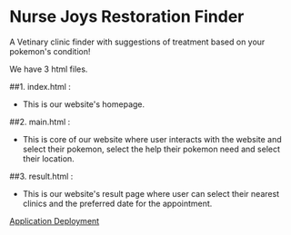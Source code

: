 # Nurse Joys Restoration Finder

A Vetinary clinic finder with suggestions of treatment based on your pokemon's condition!

We have 3 html files.

##1. index.html : 
- This is our website's homepage.

##2. main.html : 
- This is core of our website where user interacts with the website and select their pokemon, select the help their pokemon need and select their location.

##3. result.html : 
- This is our website's result page where user can select their nearest clinics and the preferred date for the appointment.
   
[Application Deployment](https://r-basu.github.io/nurse-joys-restoration-finder)
